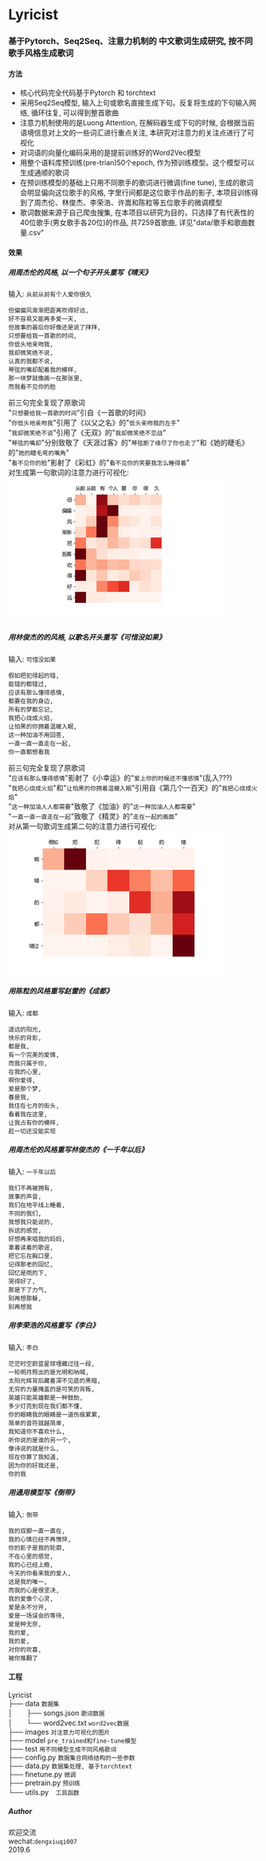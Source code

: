 # Lyricist
### 基于Pytorch、Seq2Seq、注意力机制的 中文歌词生成研究, 按不同歌手风格生成歌词

#### 方法
* 核心代码完全代码基于Pytorch 和 torchtext  
* 采用Seq2Seq模型, 输入上句或歌名直接生成下句。反复将生成的下句输入网络, 循环往复, 可以得到整首歌曲  
* 注意力机制使用的是Luong Attention, 在解码器生成下句的时候,
会根据当前语境信息对上文的一些词汇进行重点关注, 本研究对注意力的关注点进行了可视化  
* 对词语的向量化编码采用的是提前训练好的Word2Vec模型  
* 用整个语料库预训练(pre-trian)50个epoch, 作为预训练模型。这个模型可以生成通顺的歌词  
* 在预训练模型的基础上只用不同歌手的歌词进行微调(fine tune), 生成的歌词会明显偏向这位歌手的风格, 
字里行间都是这位歌手作品的影子, 本项目训练得到了周杰伦、林俊杰、李荣浩、许嵩和陈粒等五位歌手的微调模型  
* 歌词数据来源于自己爬虫搜集, 在本项目以研究为目的，只选择了有代表性的40位歌手(男女歌手各20位)的作品,
共7259首歌曲, 详见"data/歌手和歌曲数量.csv"

#### 效果
##### 用周杰伦的风格, 以一个句子开头重写《晴天》   
输入: `从前从前有个人爱你很久`

    但偏偏风渐渐把距离吹得好远,
    好不容易又能再多爱一天,
    但故事的最后你好像还是说了拜拜,
    只想要给我一首歌的时间, 
    你低头地亲吻我,
    我却微笑绝不说,
    认真的我都不说,
    琴弦的嘴却配着我的模样,
    那一块梦就像画一在那张里,
    而我看不见你的脸
   
前三句完全复现了原歌词  
"`只想要给我一首歌的时间`"引自《一首歌的时间》  
"`你低头地亲吻我`"引用了《以父之名》的"`低头亲吻我的左手`"  
"`我却微笑绝不说`"引用了《无双》的"`我却微笑绝不恋战`"  
"`琴弦的嘴却`"分别致敬了《天涯过客》的"`琴弦断了缘尽了你也走了`"和《她的睫毛》的"`她的睫毛弯的嘴角`"  
"`看不见你的脸`"影射了《彩虹》的"`看不见你的笑要我怎么睡得着`"  
对生成第一句歌词的注意力进行可视化:  
![avatar](images/2.png)  

##### 用林俊杰的的风格, 以歌名开头重写《可惜没如果》   
输入: `可惜没如果`

    假如把犯得起的错,
    能错的都错过,
    应该有那么懂得感情,
    都要在我的身边,
    所有的梦都忘记,
    我把心烧成火焰,
    让怕黑的你拥着温暖入眠,
    这一种加油不用回答,
    一直一直一直走在一起,
    你一直都想看我

前三句完全复现了原歌词  
"`应该有那么懂得感情`"影射了《小幸运》的"`爱上你的时候还不懂感情`"(乱入???)  
"`我把心烧成火焰`"和"`让怕黑的你拥着温暖入眠`"引用自《第几个一百天》的"`我把心烧成火焰`"  
"`这一种加油人人都需要`"致敬了《加油》的"`这一种加油人人都需要`"  
"`一直一直一直走在一起`"致敬了《精灵》的"`走在一起的画面`"  
对从第一句歌词生成第二句的注意力进行可视化:  
![avatar](images/4.png)  

##### 用陈粒的风格重写赵雷的《成都》
输入: `成都`

    遥远的阳光,
    快乐的背影,
    都是我,
    有一个完美的爱情,
    而我只属于你,
    在我的心里,
    啊你爱得,
    爱是那个梦,
    春是我,
    我住在七月的街头,
    看着我在这里,
    让我占有你的模样,
    趁一切还没能实现

##### 用周杰伦的风格重写林俊杰的《一千年以后》
输入: `一千年以后`

    我们不再被拥有,
    故事的声音,
    我们在地平线上睡着,
    不同的我们,
    我想我只能说的,
    拆这的感觉,
    好想再来唱我的妈妈,
    拿着读着的歌谣,
    把它忘在胸口里,
    记得那老的回忆,
    回忆是雨的下,
    哭得好了,
    那是下了力气,
    别再想那躲,
    别再想我

##### 用李荣浩的风格重写《李白》
输入: `李白`

    茫茫时空蔚蓝星球埋藏过往一段,
    一轮明月照出的是光明和呐喊,
    太阳光辉背后藏着深不见底的黑暗,
    无穷的力量掩盖的是可笑的背叛,
    英雄只能英雄都是一种鼓励,
    多少灯亮到现在我们都不懂,
    你的眼睛我的眼睛是一道伤痕累累,
    简单的音符就越简单,
    我知道你不喜欢什么,
    听你说的是谁的另一个,
    像诗说的就是什么,
    现在你算了我知道,
    因为你的好我还是,
    你的我
    
##### 用通用模型写《倒带》
输入: `倒带`

    我的双脚一直一直在,
    我的心情已经不再憔悴,
    你的影子是我的轮廓,
    不在心里的感觉,
    我的心已经上瘾,
    今天的你看来我的爱人,
    这是我的唯一,
    而我的心是很坚决,
    我的爱像个心灵,
    爱是永不分开,
    爱是一场误会的等待,
    爱是种无奈,
    我的爱,
    我的爱,
    对你的欢喜,
    被你推翻了
    
#### 工程
Lyricist  
├── data `数据集`   
 │　　├── songs.json `歌词数据`   
 │　　└── word2vec.txt `word2vec数据`    
├── images `对注意力可视化的图片`   
├── model `pre_trained和fine-tune模型`  
├── test `用不同模型生成不同风格歌词`  
├── config.py `数据集合网络结构的一些参数`  
├── data.py `数据集处理, 基于torchtext`  
├── finetune.py `微调`      
├── pretrain.py `预训练`      
└── utils.py　`工具函数` 　


##### Author
欢迎交流  
wechat:`dengxiuqi007`  
2019.6
